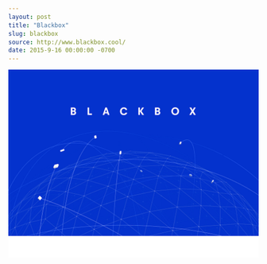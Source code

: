 ```yaml
---
layout: post
title: "Blackbox"
slug: blackbox
source: http://www.blackbox.cool/
date: 2015-9-16 00:00:00 -0700
---
```


<img src="/assets/img/screenshots/blackbox.jpg">

